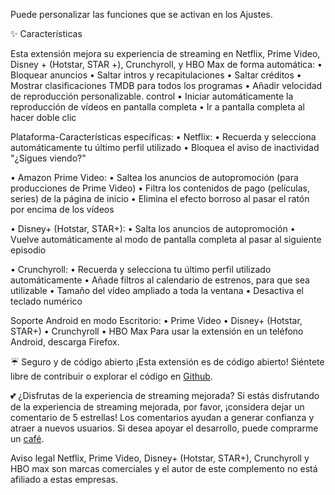 Puede personalizar las funciones que se activan en los Ajustes.

✨ Características

Esta extensión mejora su experiencia de streaming en Netflix, Prime Video, Disney + (Hotstar, STAR +), Crunchyroll, y HBO Max de forma automática:
  • Bloquear anuncios
  • Saltar intros y recapitulaciones
  • Saltar créditos
  • Mostrar clasificaciones TMDB para todos los programas
  • Añadir velocidad de reproducción personalizable. control
  • Iniciar automáticamente la reproducción de vídeos en pantalla completa
  • Ir a pantalla completa al hacer doble clic

Plataforma-Características específicas:
  • Netflix:
      • Recuerda y selecciona automáticamente tu último perfil utilizado
      • Bloquea el aviso de inactividad "¿Sigues viendo?"
  • Amazon Prime Video:
      • Saltea los anuncios de autopromoción (para producciones de Prime Video)
      • Filtra los contenidos de pago (películas, series) de la página de inicio
      • Elimina el efecto borroso al pasar el ratón por encima de los vídeos
  • Disney+ (Hotstar, STAR+):
      • Salta los anuncios de autopromoción
      • Vuelve automáticamente al modo de pantalla completa al pasar al siguiente episodio
  • Crunchyroll:
      • Recuerda y selecciona tu último perfil utilizado automáticamente
      • Añade filtros al calendario de estrenos, para que sea utilizable
      • Tamaño del vídeo ampliado a toda la ventana
      • Desactiva el teclado numérico
Soporte Android en modo Escritorio:
  • Prime Video
  • Disney+ (Hotstar, STAR+)
  • Crunchyroll
  • HBO Max
Para usar la extensión en un teléfono Android, descarga Firefox.

☔ Seguro y de código abierto
¡Esta extensión es de código abierto! Siéntete libre de contribuir o explorar el código en [Github](https://github.com/Dreamlinerm/Netflix-Prime-Auto-Skip).

💕 ¿Disfrutas de la experiencia de streaming mejorada?
Si estás disfrutando de la experiencia de streaming mejorada, por favor, ¡considera dejar un comentario de 5 estrellas! Los comentarios ayudan a generar confianza y atraer a nuevos usuarios.
Si desea apoyar el desarrollo, puede comprarme un [café](https://github.com/sponsors/Dreamlinerm).

Aviso legal
Netflix, Prime Video, Disney+ (Hotstar, STAR+), Crunchyroll y HBO max son marcas comerciales y el autor de este complemento no está afiliado a estas empresas.